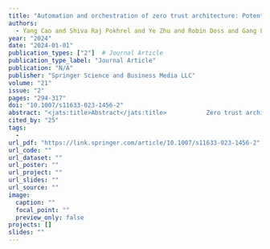 ```yaml
---
title: "Automation and orchestration of zero trust architecture: Potential solutions and challenges"
authors:
  - Yang Cao and Shiva Raj Pokhrel and Ye Zhu and Robin Doss and Gang Li
year: "2024"
date: "2024-01-01"
publication_types: ["2"]  # Journal Article
publication_type_label: "Journal Article"
publication: "N/A"
publisher: "Springer Science and Business Media LLC"
volume: "21"
issue: "2"
pages: "294-317"
doi: "10.1007/s11633-023-1456-2"
abstract: "<jats:title>Abstract</jats:title>           Zero trust architecture (ZTA) is a paradigm shift in how we protect data, stay connected and access resources. ZTA is non-perimeter-based defence, which has been emerging as a promising revolution in the cyber security field. It can be used to continuously maintain security by safeguarding against attacks both from inside and outside of the network system. However, ZTA automation and orchestration, towards seamless deployment on real-world networks, has been limited to be reviewed in the existing literature. In this paper, we first identify the bottlenecks, discuss the background of ZTA and compare it with traditional perimeter-based security architectures. More importantly, we provide an in-depth analysis of state-of-the-art AI techniques that have the potential in the automation and orchestration of ZTA. Overall, in this review paper, we develop a foundational view on the challenges and potential enablers for the automation and orchestration of ZTA."
cited_by: "25"
tags:
  - 
url_pdf: "https://link.springer.com/article/10.1007/s11633-023-1456-2"
url_code: ""
url_dataset: ""
url_poster: ""
url_project: ""
url_slides: ""
url_source: ""
image:
  caption: ""
  focal_point: ""
  preview_only: false
projects: []
slides: ""
---
```


